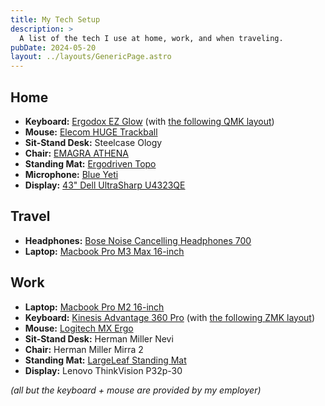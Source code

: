 ```yaml
---
title: My Tech Setup
description: >
  A list of the tech I use at home, work, and when traveling.
pubDate: 2024-05-20
layout: ../layouts/GenericPage.astro
---
```


## Home

- **Keyboard:** [Ergodox EZ Glow](https://ergodox-ez.com/) (with [the following QMK layout](https://github.com/shippy/qmk_firmware))
- **Mouse:** [Elecom HUGE Trackball](https://www.amazon.com/ELECOM-M-HT1URBK-Trackball-Ergonomic-Precision/dp/B0735584RM)
- **Sit-Stand Desk:** Steelcase Ology
- **Chair:** [EMAGRA ATHENA](https://www.alza.cz/emagra-athena-cerna-s-hlinikovym-krizem-d6476554.htm)
- **Standing Mat:** [Ergodriven Topo](https://ergodriven.com/products/topo?variant=27365321411)
- **Microphone:** [Blue Yeti](https://www.bluemic.com/en-us/products/yeti/)
- **Display:** [43" Dell UltraSharp U4323QE](https://www.alza.cz/43-dell-u4323qe-ultrasharp-d7676915.htm)

## Travel

- **Headphones:** [Bose Noise Cancelling Headphones 700](https://www.bose.com/en_us/products/headphones/noise_cancelling_headphones/noise-cancelling-headphones-700.html)
- **Laptop:** [Macbook Pro M3 Max 16-inch](https://www.apple.com/macbook-pro/)

## Work

- **Laptop:** [Macbook Pro M2 16-inch](https://www.apple.com/macbook-pro/)
- **Keyboard:** [Kinesis Advantage 360 Pro](https://kinesis-ergo.com/shop/adv360pro/) (with [the following ZMK layout](https://github.com/shippy/Adv360-Pro-ZMK))
- **Mouse:** [Logitech MX Ergo](https://www.logitech.com/cs-cz/products/mice/mx-ergo-wireless-trackball-mouse.910-005179.html)
- **Sit-Stand Desk:** Herman Miller Nevi
- **Chair:** Herman Miller Mirra 2
- **Standing Mat:** [LargeLeaf Standing Mat](https://www.amazon.de/-/en/dp/B0B2MGZL2G)
- **Display:** Lenovo ThinkVision P32p-30

_(all but the keyboard + mouse are provided by my employer)_
